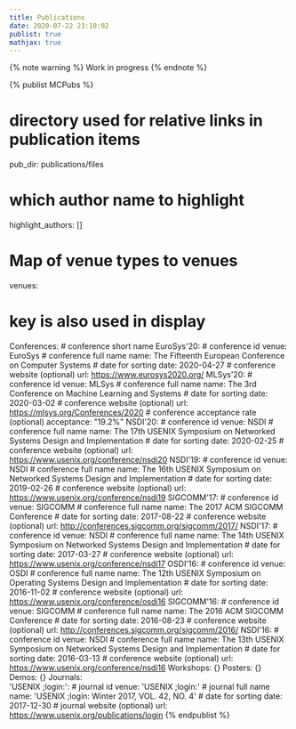 ```yaml
---
title: Publications
date: 2020-07-22 23:10:02
publist: true
mathjax: true
---
```

{% note warning %}
Work in progress
{% endnote %}

{% publist MCPubs %}
# directory used for relative links in publication items
pub_dir: publications/files
# which author name to highlight
highlight_authors: []
# Map of venue types to venues
venues:
  # key is also used in display
  Conferences:
    # conference short name
    EuroSys'20:
      # conference id
      venue: EuroSys
      # conference full name
      name: The Fifteenth European Conference on Computer Systems
      # date for sorting
      date: 2020-04-27
      # conference website (optional)
      url: https://www.eurosys2020.org/
    MLSys'20:
      # conference id
      venue: MLSys
      # conference full name
      name: The 3rd Conference on Machine Learning and Systems
      # date for sorting
      date: 2020-03-02
      # conference website (optional)
      url: https://mlsys.org/Conferences/2020
      # conference acceptance rate (optional)
      acceptance: "19.2%"
    NSDI'20:
      # conference id
      venue: NSDI
      # conference full name
      name: The 17th USENIX Symposium on Networked Systems Design and Implementation
      # date for sorting
      date: 2020-02-25
      # conference website (optional)
      url: https://www.usenix.org/conference/nsdi20
    NSDI'19:
      # conference id
      venue: NSDI
      # conference full name
      name: The 16th USENIX Symposium on Networked Systems Design and Implementation
      # date for sorting
      date: 2019-02-26
      # conference website (optional)
      url: https://www.usenix.org/conference/nsdi19
    SIGCOMM'17:
      # conference id
      venue: SIGCOMM
      # conference full name
      name: The 2017 ACM SIGCOMM Conference
      # date for sorting
      date: 2017-08-22
      # conference website (optional)
      url: http://conferences.sigcomm.org/sigcomm/2017/
    NSDI'17:
      # conference id
      venue: NSDI
      # conference full name
      name: The 14th USENIX Symposium on Networked Systems Design and Implementation
      # date for sorting
      date: 2017-03-27
      # conference website (optional)
      url: https://www.usenix.org/conference/nsdi17
    OSDI'16:
      # conference id
      venue: OSDI
      # conference full name
      name: The 12th USENIX Symposium on Operating Systems Design and Implementation
      # date for sorting
      date: 2016-11-02
      # conference website (optional)
      url: https://www.usenix.org/conference/osdi16
    SIGCOMM'16:
      # conference id
      venue: SIGCOMM
      # conference full name
      name: The 2016 ACM SIGCOMM Conference
      # date for sorting
      date: 2016-08-23
      # conference website (optional)
      url: http://conferences.sigcomm.org/sigcomm/2016/
    NSDI'16:
      # conference id
      venue: NSDI
      # conference full name
      name: The 13th USENIX Symposium on Networked Systems Design and Implementation
      # date for sorting
      date: 2016-03-13
      # conference website (optional)
      url: https://www.usenix.org/conference/nsdi16
  Workshops: {}
  Posters: {}
  Demos: {}
  Journals:     
    'USENIX ;login:':
      # journal id
      venue: 'USENIX ;login:'
      # journal full name
      name: 'USENIX ;login: Winter 2017, VOL. 42, NO. 4'
      # date for sorting
      date: 2017-12-30
      # journal website (optional)
      url: https://www.usenix.org/publications/login
{% endpublist %}
